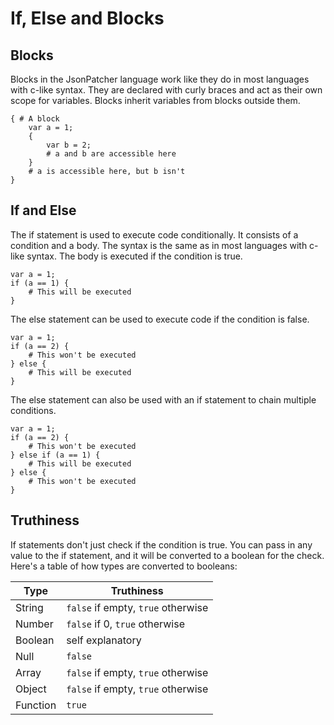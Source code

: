 <html lang="en" th:replace="~{page::page('If, Else and Blocks', ~{::content})}">
<body th:fragment="content">

# If, Else and Blocks
## Blocks
Blocks in the JsonPatcher language work like they do in most languages with c-like syntax.
They are declared with curly braces and act as their own scope for <a th:href="@{/syntax/variables}">variables</a>. 
Blocks inherit variables from blocks outside them.

```jsonpatcher
{ # A block
    var a = 1;
    {
        var b = 2;
        # a and b are accessible here
    }
    # a is accessible here, but b isn't
}
```

## If and Else
The if statement is used to execute code conditionally. It consists of a condition and a body.
The syntax is the same as in most languages with c-like syntax. The body is executed if the condition is true.

```jsonpatcher
var a = 1;
if (a == 1) {
    # This will be executed
}
```

The else statement can be used to execute code if the condition is false.

```jsonpatcher
var a = 1;
if (a == 2) {
    # This won't be executed
} else {
    # This will be executed
}
```

The else statement can also be used with an if statement to chain multiple conditions.

```jsonpatcher
var a = 1;
if (a == 2) {
    # This won't be executed
} else if (a == 1) {
    # This will be executed
} else {
    # This won't be executed
}
```

## Truthiness
If statements don't just check if the condition is true. 
You can pass in any value to the if statement, and it will be converted to a boolean for the check.
Here's a table of how types are converted to booleans:

| Type     | Truthiness                         |
|----------|------------------------------------|
| String   | `false` if empty, `true` otherwise |
| Number   | `false` if 0, `true` otherwise     |
| Boolean  | self explanatory                   |
| Null     | `false`                            |
| Array    | `false` if empty, `true` otherwise |
| Object   | `false` if empty, `true` otherwise |
| Function | `true`                             |

</body>
</html>
